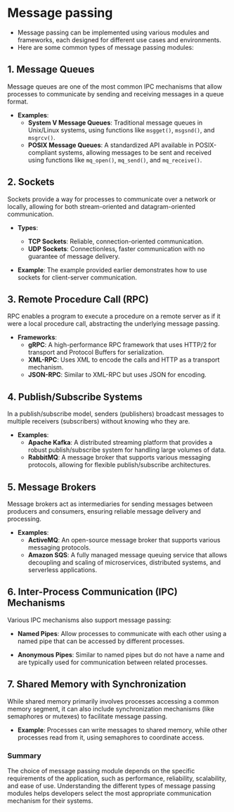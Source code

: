 # Message passing

- Message passing can be implemented using various modules and frameworks, each designed for different use cases and environments.
- Here are some common types of message passing modules:

## 1. **Message Queues**
Message queues are one of the most common IPC mechanisms that allow processes to communicate by sending and receiving messages in a queue format.

- **Examples**:
  - **System V Message Queues**: Traditional message queues in Unix/Linux systems, using functions like `msgget()`, `msgsnd()`, and `msgrcv()`.
  - **POSIX Message Queues**: A standardized API available in POSIX-compliant systems, allowing messages to be sent and received using functions like `mq_open()`, `mq_send()`, and `mq_receive()`.

## 2. **Sockets**
Sockets provide a way for processes to communicate over a network or locally, allowing for both stream-oriented and datagram-oriented communication.

- **Types**:
  - **TCP Sockets**: Reliable, connection-oriented communication.
  - **UDP Sockets**: Connectionless, faster communication with no guarantee of message delivery.
  
- **Example**: The example provided earlier demonstrates how to use sockets for client-server communication.

## 3. **Remote Procedure Call (RPC)**
RPC enables a program to execute a procedure on a remote server as if it were a local procedure call, abstracting the underlying message passing.

- **Frameworks**:
  - **gRPC**: A high-performance RPC framework that uses HTTP/2 for transport and Protocol Buffers for serialization.
  - **XML-RPC**: Uses XML to encode the calls and HTTP as a transport mechanism.
  - **JSON-RPC**: Similar to XML-RPC but uses JSON for encoding.

## 4. **Publish/Subscribe Systems**
In a publish/subscribe model, senders (publishers) broadcast messages to multiple receivers (subscribers) without knowing who they are.

- **Examples**:
  - **Apache Kafka**: A distributed streaming platform that provides a robust publish/subscribe system for handling large volumes of data.
  - **RabbitMQ**: A message broker that supports various messaging protocols, allowing for flexible publish/subscribe architectures.
  
## 5. **Message Brokers**
Message brokers act as intermediaries for sending messages between producers and consumers, ensuring reliable message delivery and processing.

- **Examples**:
  - **ActiveMQ**: An open-source message broker that supports various messaging protocols.
  - **Amazon SQS**: A fully managed message queuing service that allows decoupling and scaling of microservices, distributed systems, and serverless applications.
  
## 6. **Inter-Process Communication (IPC) Mechanisms**
Various IPC mechanisms also support message passing:

- **Named Pipes**: Allow processes to communicate with each other using a named pipe that can be accessed by different processes.
  
- **Anonymous Pipes**: Similar to named pipes but do not have a name and are typically used for communication between related processes.

## 7. **Shared Memory with Synchronization**
While shared memory primarily involves processes accessing a common memory segment, it can also include synchronization mechanisms (like semaphores or mutexes) to facilitate message passing.

- **Example**: Processes can write messages to shared memory, while other processes read from it, using semaphores to coordinate access.

### Summary
The choice of message passing module depends on the specific requirements of the application, such as performance, reliability, scalability, and ease of use. 
Understanding the different types of message passing modules helps developers select the most appropriate communication mechanism for their systems.

